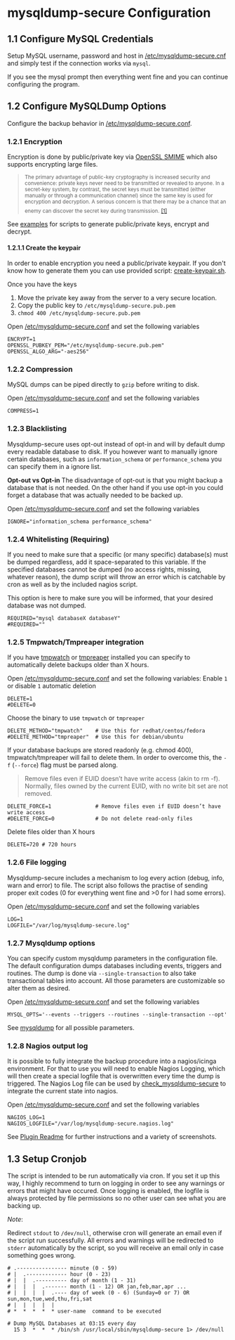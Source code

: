 # mysqldump-secure Configuration

## 1.1 Configure MySQL Credentials
Setup MySQL username, password and host in [/etc/mysqldump-secure.cnf](https://github.com/cytopia/mysqldump-secure/blob/master/config/mysqldump-secure.cnf) and simply test if the connection works via `mysql`.

If you see the mysql prompt then everything went fine and you can continue configuring the program.

## 1.2 Configure MySQLDump Options
Configure the backup behavior in [/etc/mysqldump-secure.conf](https://github.com/cytopia/mysqldump-secure/blob/master/config/mysqldump-secure.conf).

### 1.2.1 Encryption
Encryption is done by public/private key via [OpenSSL SMIME](https://www.openssl.org/docs/apps/smime.html) which also supports encrypting large files.

> <sub>The primary advantage of public-key cryptography is increased security and convenience: private keys never need to be transmitted or revealed to anyone. In a secret-key system, by contrast, the secret keys must be transmitted (either manually or through a communication channel) since the same key is used for encryption and decryption. A serious concern is that there may be a chance that an enemy can discover the secret key during transmission.</sub>
> <sub>[[1]](http://www.emc.com/emc-plus/rsa-labs/standards-initiatives/advantages-and-disadvantages.htm)</sub>

See [examples](examples) for scripts to generate public/private keys, encrypt and decrypt.

#### 1.2.1.1 Create the keypair
In order to enable encryption you need a public/private keypair. If you don't know how to generate them you can use provided script: [create-keypair.sh](examples/create-keypair.sh).

Once you have the keys

1. Move the private key away from the server to a very secure location.
2. Copy the public key to `/etc/mysqldump-secure.pub.pem`
3. `chmod 400 /etc/mysqldump-secure.pub.pem`

Open [/etc/mysqldump-secure.conf](https://github.com/cytopia/mysqldump-secure/blob/master/config/mysqldump-secure.conf) and set the following variables
```shell
ENCRYPT=1
OPENSSL_PUBKEY_PEM="/etc/mysqldump-secure.pub.pem"
OPENSSL_ALGO_ARG="-aes256"
```


### 1.2.2 Compression
MySQL dumps can be piped directly to `gzip` before writing to disk.

Open [/etc/mysqldump-secure.conf](https://github.com/cytopia/mysqldump-secure/blob/master/config/mysqldump-secure.conf) and set the following variables
```shell
COMPRESS=1
```

### 1.2.3 Blacklisting
Mysqldump-secure uses opt-out instead of opt-in and will by default dump every readable database to disk. If you however want to manually ignore certain databases, such as `information_schema` or `performance_schema` you can specify them in a ignore list.

**Opt-out vs Opt-in**
The disadvantage of opt-out is that you might backup a database that is not needed. On the other hand if you use opt-in you could forget a database that was actually needed to be backed up.

Open [/etc/mysqldump-secure.conf](https://github.com/cytopia/mysqldump-secure/blob/master/config/mysqldump-secure.conf) and set the following variables
```shell
IGNORE="information_schema performance_schema"
```

### 1.2.4 Whitelisting (Requiring)
If you need to make sure that a specific (or many specific) database(s) must be dumped regardless, add it space-separated to this variable. If the specified databases cannot be dumped (no access rights, missing, whatever reason), the dump script will throw an error which is catchable by cron as well as by the included nagios script.

This option is here to make sure you will be informed, that your desired database was not dumped.
```shell
REQUIRED="mysql databaseX databaseY"
#REQUIRED=""
```

### 1.2.5 Tmpwatch/Tmpreaper integration
If you have [tmpwatch](http://linux.die.net/man/8/tmpwatch) or [tmpreaper](http://manpages.ubuntu.com/manpages/hardy/man8/tmpreaper.8.html) installed you can specify to automatically delete backups older than X hours.

Open [/etc/mysqldump-secure.conf](mysqldump-secure.conf) and set the following variables:
Enable `1` or disable `1` automatic deletion
```shell
DELETE=1
#DELETE=0
```

Choose the binary to use `tmpwatch` or `tmpreaper`
```shell
DELETE_METHOD="tmpwatch"	# Use this for redhat/centos/fedora
#DELETE_METHOD="tmpreaper"	# Use this for debian/ubuntu
```

If your database backups are stored readonly (e.g. chmod 400), tmpwatch/tmpreaper will fail to delete them. In order to overcome this, the `-f` (`--force`) flag must be parsed along.

> Remove files even if EUID doesn’t have write access (akin to  rm -f). Normally,  files owned by the current EUID, with no write  bit set are not removed.

```shell
DELETE_FORCE=1				# Remove files even if EUID doesn’t have write access
#DELETE_FORCE=0				# Do not delete read-only files
```

Delete files older than X hours

```shell
DELETE=720 # 720 hours
```


### 1.2.6 File logging
Mysqldump-secure includes a mechanism to log every action (debug, info, warn and error) to file. The script also follows the practise of sending proper exit codes (0 for everything went fine and >0 for I had some errors).

Open [/etc/mysqldump-secure.conf](mysqldump-secure.conf) and set the following variables
```shell
LOG=1
LOGFILE="/var/log/mysqldump-secure.log"
```

### 1.2.7 Mysqldump options
You can specify custom mysqldump parameters in the configuration file. The default configuration dumps databases including events, triggers and routines. The dump is done via `--single-transaction` to also take transactional tables into account. All those parameters are customizable so alter them as desired.

Open [/etc/mysqldump-secure.conf](https://github.com/cytopia/mysqldump-secure/blob/master/config/mysqldump-secure.conf) and set the following variables
```shell
MYSQL_OPTS='--events --triggers --routines --single-transaction --opt'
```
See [mysqldump](https://dev.mysql.com/doc/refman/5.0/en/mysqldump.html) for all possible parameters.

### 1.2.8 Nagios output log
It is possible to fully integrate the backup procedure into a nagios/icinga environment. For that to use you will need to enable Nagios Logging, which will then create a special logfile that is overwritten every time the dump is triggered.
The Nagios Log file can be used by [check_mysqldump-secure](https://github.com/cytopia/check_mysqldump-secure) to integrate the current state into nagios.

Open [/etc/mysqldump-secure.conf](https://github.com/cytopia/mysqldump-secure/blob/master/config/mysqldump-secure.conf) and set the following variables
```shell
NAGIOS_LOG=1
NAGIOS_LOGFILE="/var/log/mysqldump-secure.nagios.log"
```
See [Plugin Readme](https://github.com/cytopia/check_mysqldump-secure) for further instructions and a variety of screenshots.



## 1.3 Setup Cronjob
The script is intended to be run automatically via cron. If you set it up this way, I highly recommend to turn on logging in order to see any warnings or errors that might have occured. Once logging is enabled, the logfile is always protected by file permissions so no other user can see what you are backing up.

*Note*:

Redirect `stdout` to `/dev/null`, otherwise cron will generate an email even if the script run successfully.
All errors and warnings will be redirected to `stderr` automatically by the script, so you will receive an email only in case something goes wrong.
```script
# .---------------- minute (0 - 59)
# |  .------------- hour (0 - 23)
# |  |  .---------- day of month (1 - 31)
# |  |  |  .------- month (1 - 12) OR jan,feb,mar,apr ...
# |  |  |  |  .---- day of week (0 - 6) (Sunday=0 or 7) OR sun,mon,tue,wed,thu,fri,sat
# |  |  |  |  |
# *  *  *  *  * user-name  command to be executed

# Dump MySQL Databases at 03:15 every day
  15 3  *  *  * /bin/sh /usr/local/sbin/mysqldump-secure 1> /dev/null
```
